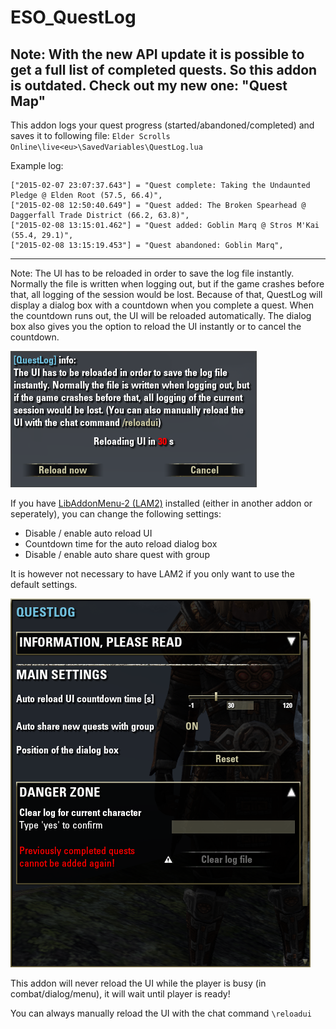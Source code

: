 # ESO_QuestLog

## Note: With the new API update it is possible to get a full list of completed quests. So this addon is outdated. Check out my new one: "Quest Map"

This addon logs your quest progress (started/abandoned/completed) and saves it to following file:
`Elder Scrolls Online\live<eu>\SavedVariables\QuestLog.lua`

Example log:

```
["2015-02-07 23:07:37.643"] = "Quest complete: Taking the Undaunted Pledge @ Elden Root (57.5, 66.4)",
["2015-02-08 12:50:40.649"] = "Quest added: The Broken Spearhead @ Daggerfall Trade District (66.2, 63.8)",
["2015-02-08 13:15:01.462"] = "Quest added: Goblin Marq @ Stros M'Kai (55.4, 29.1)",
["2015-02-08 13:15:19.453"] = "Quest abandoned: Goblin Marq",
```

---
Note: The UI has to be reloaded in order to save the log file instantly. Normally the file is written when logging out, but if the game crashes before that, all logging of the session would be lost.
Because of that, QuestLog will display a dialog box with a countdown when you complete a quest. When the countdown runs out, the UI will be reloaded automatically. The dialog box also gives you the option to reload the UI instantly or to cancel the countdown.

![Screenshot 01 - Dialog box](Img/Screenshot_01.png)

If you have [LibAddonMenu-2 (LAM2)](http://www.esoui.com/downloads/info7-LibAddonMenu.html) installed (either in another addon or seperately), you can change the following settings:

- Disable / enable auto reload UI
- Countdown time for the auto reload dialog box
- Disable / enable auto share quest with group

It is however not necessary to have LAM2 if you only want to use the default settings.

![Screenshot 01 - LAM2 menu](Img/Screenshot_02.png)

This addon will never reload the UI while the player is busy (in combat/dialog/menu), it will wait until player is ready!

You can always manually reload the UI with the chat command `\reloadui`